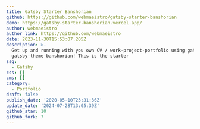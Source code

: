```yaml
---
title: Gatsby Starter Banshorian
github: https://github.com/webmaeistro/gatsby-starter-banshorian
demo: https://gatsby-starter-banshorian.vercel.app/
author: webmaeistro
author_link: https://github.com/webmaeistro
date: 2023-11-30T15:53:07.205Z
description: >-
  Get up and running with you own CV / work-project-portfolio using gatsbyjs and
  gatsby-theme-banshorian! This is the starter
ssg:
  - Gatsby
css: []
cms: []
category:
  - Portfolio
draft: false
publish_date: '2020-05-10T23:31:36Z'
update_date: '2024-07-28T13:05:39Z'
github_star: 10
github_fork: 7
---
```

